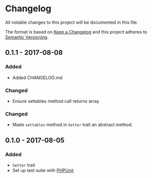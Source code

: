 # Changelog
All notable changes to this project will be documented in this file.

The format is based on [Keep a Changelog](http://keepachangelog.com/en/1.0.0/)
and this project adheres to [Semantic Versioning](http://semver.org/spec/v2.0.0.html).

## 0.1.1 - 2017-08-08
### Added
- Added CHANGELOG.md

### Changed
- Ensure settables method call returns array

### Changed
- Made `settables` method in `Setter` trait an abstract method.

## 0.1.0 - 2017-08-05
### Added
- `Setter` trait
- Set up test suite with [PHPUnit](https://phpunit.de)

